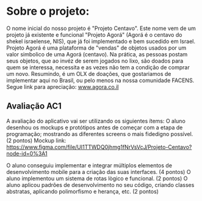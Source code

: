 # Sobre o projeto:

O nome inicial do nosso projeto é "Projeto Centavo". Este nome vem de um projeto já existente e 
funcional "Projeto Agorá" (Agorá é o centavo do shekel israelense, NIS), que já foi implementado e 
bem sucedido em Israel.
Projeto Agorá é uma plataforma de "vendas" de objetos usados por um valor simbolico de uma Agorá 
(centavo). Na prática, as pessoas postam seus objetos, que ao invéz de serem jogados no lixo, são 
doados para quem se interessa, necessita e as vezes não tem a condição de comprar um novo. 
Resumindo, é um OLX de doações, que gostariamos de implementar aqui no Brasil, ou pelo menos 
na nossa comunidade FACENS. Segue link para apreciação: www.agora.co.il

## Avaliação AC1
A avaliação do aplicativo vai ser utilizando os siguientes ítems:
O aluno desenhou os mockups e protótipos antes de começar com a etapa de programação; mostrando as diferentes screens o mais fidedigno possível. (2 pontos)
Mockup link: https://www.figma.com/file/UI1TTWDQ0jhmg1fNrVsVcJ/Projeto-Centavo?node-id=0%3A1

O aluno conseguiu implementar e integrar múltiplos elementos de desenvolvimento mobile para a criação das suas interfaces. (4 pontos)
O aluno implementou um sistema de rotas lògico e funcional. (2 pontos)
O aluno aplicou padrões de desenvolvimento no seu código, criando classes abstratas, aplicando polimorfismo e herança, etc. (2 pontos)
